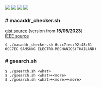 ![](https://img.shields.io/github/issues/michalswi/tool)
![](https://img.shields.io/github/forks/michalswi/tool)
![](https://img.shields.io/github/stars/michalswi/tool)
![](https://img.shields.io/github/last-commit/michalswi/tool)

### \# macaddr_checker.sh

[gist source](https://gist.github.com/michalswi/73eb4920862891a53e7decc840f82554) (version from **15/05/2023**)  
[IEEE source](https://standards-oui.ieee.org/oui/oui.txt)  

```
$ ./macaddr_checker.sh 6c:c7:ec:92:48:61
6CC7EC SAMSUNG ELECTRO-MECHANICS(THAILAND)
```

### \# gsearch.sh

```
$ ./gsearch.sh <what>
$ ./gsearch.sh <what>+<more>
$ ./gsearch.sh <what>+<more>+<more>
```
